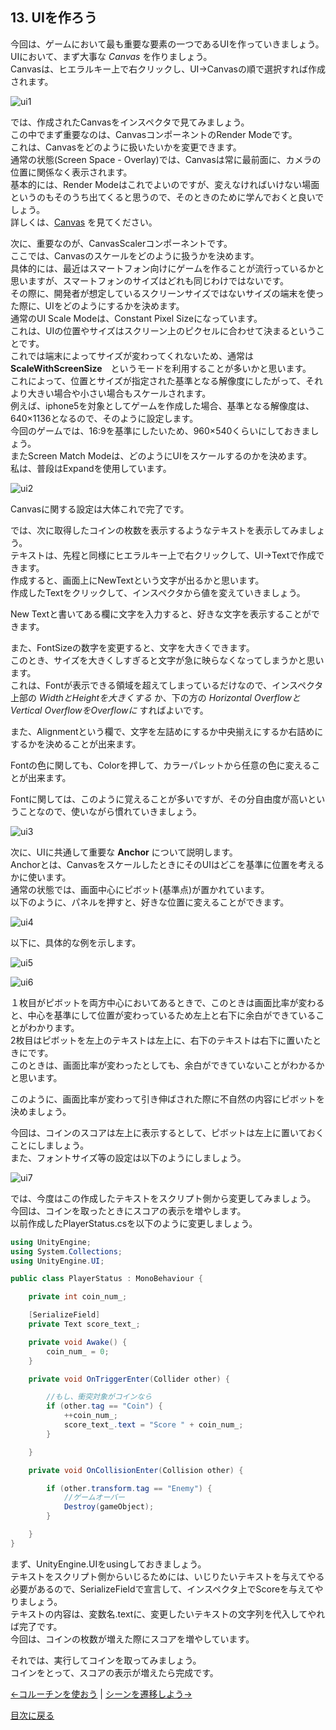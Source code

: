 ## 13. UIを作ろう

今回は、ゲームにおいて最も重要な要素の一つであるUIを作っていきましょう。  
UIにおいて、まず大事な *Canvas* を作りましょう。  
Canvasは、ヒエラルキー上で右クリックし、UI→Canvasの順で選択すれば作成されます。  

![ui1](../Images/makeui1.png)

では、作成されたCanvasをインスペクタで見てみましょう。  
この中でまず重要なのは、CanvasコンポーネントのRender Modeです。  
これは、Canvasをどのように扱いたいかを変更できます。  
通常の状態(Screen Space - Overlay)では、Canvasは常に最前面に、カメラの位置に関係なく表示されます。  
基本的には、Render Modeはこれでよいのですが、変えなければいけない場面というのもそのうち出てくると思うので、そのときのために学んでおくと良いでしょう。  
詳しくは、[Canvas](https://docs.unity3d.com/jp/current/Manual/UICanvas.html)
を見てください。  

次に、重要なのが、CanvasScalerコンポーネントです。  
ここでは、Canvasのスケールをどのように扱うかを決めます。  
具体的には、最近はスマートフォン向けにゲームを作ることが流行っているかと思いますが、スマートフォンのサイズはどれも同じわけではないです。  
その際に、開発者が想定しているスクリーンサイズではないサイズの端末を使った際に、UIをどのようにするかを決めます。  
通常のUI Scale Modeは、Constant Pixel Sizeになっています。  
これは、UIの位置やサイズはスクリーン上のピクセルに合わせて決まるということです。  
これでは端末によってサイズが変わってくれないため、通常は **ScaleWithScreenSize**　というモードを利用することが多いかと思います。  
これによって、位置とサイズが指定された基準となる解像度にしたがって、それより大きい場合や小さい場合もスケールされます。  
例えば、iphone5を対象としてゲームを作成した場合、基準となる解像度は、640×1136となるので、そのように設定します。  
今回のゲームでは、16:9を基準にしたいため、960×540くらいにしておきましょう。  
またScreen Match Modeは、どのようにUIをスケールするのかを決めます。  
私は、普段はExpandを使用しています。  

![ui2](../Images/makeui2.png)

Canvasに関する設定は大体これで完了です。  

では、次に取得したコインの枚数を表示するようなテキストを表示してみましょう。  
テキストは、先程と同様にヒエラルキー上で右クリックして、UI→Textで作成できます。  
作成すると、画面上にNewTextという文字が出るかと思います。  
作成したTextをクリックして、インスペクタから値を変えていきましょう。

New Textと書いてある欄に文字を入力すると、好きな文字を表示することができます。

また、FontSizeの数字を変更すると、文字を大きくできます。  
このとき、サイズを大きくしすぎると文字が急に映らなくなってしまうかと思います。  
これは、Fontが表示できる領域を超えてしまっているだけなので、インスペクタ上部の *WidthとHeightを大きくする* か、下の方の *Horizontal OverflowとVertical OverflowをOverflowに* すればよいです。  

また、Alignmentという欄で、文字を左詰めにするか中央揃えにするか右詰めにするかを決めることが出来ます。  

Fontの色に関しても、Colorを押して、カラーパレットから任意の色に変えることが出来ます。  

Fontに関しては、このように覚えることが多いですが、その分自由度が高いということなので、使いながら慣れていきましょう。  

![ui3](../Images/makeui3.png)

次に、UIに共通して重要な **Anchor** について説明します。  
Anchorとは、CanvasをスケールしたときにそのUIはどこを基準に位置を考えるかに使います。  
通常の状態では、画面中心にピボット(基準点)が置かれています。  
以下のように、パネルを押すと、好きな位置に変えることができます。  

![ui4](../Images/makeui4.png)

以下に、具体的な例を示します。  

![ui5](../Images/makeui5.png)

![ui6](../Images/makeui6.png)

１枚目がピボットを両方中心においてあるときで、このときは画面比率が変わると、中心を基準にして位置が変わっているため左上と右下に余白ができていることがわかります。  
2枚目はピボットを左上のテキストは左上に、右下のテキストは右下に置いたときにです。  
このときは、画面比率が変わったとしても、余白ができていないことがわかるかと思います。  

このように、画面比率が変わって引き伸ばされた際に不自然の内容にピボットを決めましょう。  

今回は、コインのスコアは左上に表示するとして、ピボットは左上に置いておくことにしましょう。  
また、フォントサイズ等の設定は以下のようにしましょう。  

![ui7](../Images/makeui7.png)

では、今度はこの作成したテキストをスクリプト側から変更してみましょう。  
今回は、コインを取ったときにスコアの表示を増やします。  
以前作成したPlayerStatus.csを以下のように変更しましょう。  

````cs
using UnityEngine;
using System.Collections;
using UnityEngine.UI;

public class PlayerStatus : MonoBehaviour {

    private int coin_num_;

    [SerializeField]
    private Text score_text_;

    private void Awake() {
        coin_num_ = 0;
    }

    private void OnTriggerEnter(Collider other) {

        //もし、衝突対象がコインなら
        if (other.tag == "Coin") {
            ++coin_num_;
            score_text_.text = "Score " + coin_num_;
        }

    }

    private void OnCollisionEnter(Collision other) {

        if (other.transform.tag == "Enemy") {
            //ゲームオーバー
            Destroy(gameObject);
        }

    }
}
````

まず、UnityEngine.UIをusingしておきましょう。  
テキストをスクリプト側からいじるためには、いじりたいテキストを与えてやる必要があるので、SerializeFieldで宣言して、インスペクタ上でScoreを与えてやりましょう。  
テキストの内容は、変数名.textに、変更したいテキストの文字列を代入してやれば完了です。  
今回は、コインの枚数が増えた際にスコアを増やしています。  

それでは、実行してコインを取ってみましょう。  
コインをとって、スコアの表示が増えたら完成です。  


[←コルーチンを使おう](./UseCoroutine.md) | [シーンを遷移しよう→](./UseScene.md)

[目次に戻る](../../README.md)  
